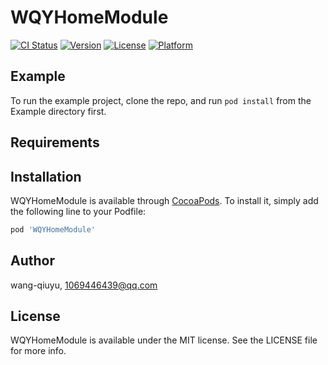 # WQYHomeModule

[![CI Status](https://img.shields.io/travis/wang-qiuyu/WQYHomeModule.svg?style=flat)](https://travis-ci.org/wang-qiuyu/WQYHomeModule)
[![Version](https://img.shields.io/cocoapods/v/WQYHomeModule.svg?style=flat)](https://cocoapods.org/pods/WQYHomeModule)
[![License](https://img.shields.io/cocoapods/l/WQYHomeModule.svg?style=flat)](https://cocoapods.org/pods/WQYHomeModule)
[![Platform](https://img.shields.io/cocoapods/p/WQYHomeModule.svg?style=flat)](https://cocoapods.org/pods/WQYHomeModule)

## Example

To run the example project, clone the repo, and run `pod install` from the Example directory first.

## Requirements

## Installation

WQYHomeModule is available through [CocoaPods](https://cocoapods.org). To install
it, simply add the following line to your Podfile:

```ruby
pod 'WQYHomeModule'
```

## Author

wang-qiuyu, 1069446439@qq.com

## License

WQYHomeModule is available under the MIT license. See the LICENSE file for more info.

